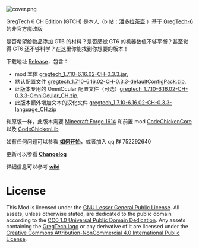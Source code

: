 ![cover.png](https://github.com/CHanzyLazer/gregtech6-CH_Edition/wiki/picture/cover.png)

GregTech 6 CH Edition (GTCH) 是本人（b 站：[潘多拉茶壶](https://space.bilibili.com/5104148) ）基于 [GregTech-6](https://gregtech.mechaenetia.com) 的非官方魔改版

是否希望给物品添加 GT6 的材料？是否感觉 GT6 的机器数值不够平衡？甚至觉得 GT6 还不够科学？在这里你能找到你想要的版本！

下载地址 [Release](https://github.com/CHanzyLazer/gregtech6-CH_Edition/releases/latest)，包含：
- mod 本体 [gregtech_1.7.10-6.16.02-CH-0.3.3.jar](https://github.com/CHanzyLazer/gregtech6-CH_Edition/releases/download/v6.16.02-CH-0.3.3/gregtech_1.7.10-6.16.02-CH-0.3.3.jar),
- 默认配置文件 [gregtech_1.7.10-6.16.02-CH-0.3.3-defaultConfigPack.zip](https://github.com/CHanzyLazer/gregtech6-CH_Edition/releases/download/v6.16.02-CH-0.3.3/gregtech_1.7.10-6.16.02-CH-0.3.3-defaultConfigPack.zip),
- 此版本专用的 OmniOcular 配置文件（可选）[gregtech_1.7.10-6.16.02-CH-0.3.3-OmniOcular_CH.zip](https://github.com/CHanzyLazer/gregtech6-CH_Edition/releases/download/v6.16.02-CH-0.3.3/gregtech_1.7.10-6.16.02-CH-0.3.3-OmniOcular_CH.zip),
- 此版本额外增加文本的汉化文件 [gregtech_1.7.10-6.16.02-CH-0.3.3-language_CH.zip](https://github.com/CHanzyLazer/gregtech6-CH_Edition/releases/download/v6.16.02-CH-0.3.3/gregtech_1.7.10-6.16.02-CH-0.3.3-language_CH.zip)

和原版一样，此版本需要 [Minecraft Forge 1614](https://files.minecraftforge.net/maven/net/minecraftforge/forge/1.7.10-10.13.4.1614-1.7.10/forge-1.7.10-10.13.4.1614-1.7.10-installer.jar)
和前置 mod [CodeChickenCore](https://gregtech.overminddl1.com/codechicken/CodeChickenCore/1.7.10-1.0.7.47/CodeChickenCore-1.7.10-1.0.7.47-universal.jar) 以及 [CodeChickenLib](https://gregtech.overminddl1.com/codechicken/CodeChickenLib/1.7.10-1.1.3.140/CodeChickenLib-1.7.10-1.1.3.140-universal.jar)

如有任何问题可以参看 [**如何开始**](https://github.com/CHanzyLazer/gregtech6-CH_Edition/wiki/begin)，或者加入 qq 群 752292640

更新可以参看 [**Changelog**](https://github.com/CHanzyLazer/gregtech6-CH_Edition/wiki/changelog)

详细信息可以参考 [**wiki**](https://github.com/CHanzyLazer/gregtech6-CH_Edition/wiki)


# License
This Mod is licensed under the [GNU Lesser General Public License](LICENSE).
All assets, unless otherwise stated, are dedicated to the public domain
according to the [CC0 1.0 Universal Public Domain Dedication](src/main/resources/LICENSE.assets).
Any assets containing the [GregTech logo](src/main/resources/logos) or any
derivative of it are licensed under the
[Creative Commons Attribution-NonCommercial 4.0 International Public License](src/main/resources/LICENSE.logos).

